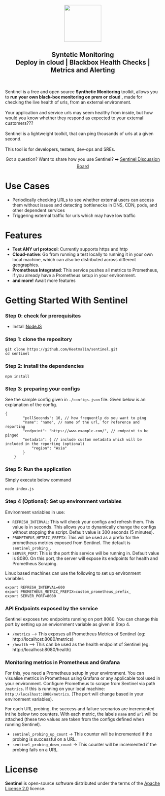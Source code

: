 <p align="center">
<img src="https://github.com/open-sre/sentinel/blob/master/readme_images/sentinel-logo.jpg?raw=true" height="120" />
</p>

<h2 align="center">
  Syntetic Monitoring</br >
  Deploy in cloud | Blackbox Health Checks | Metrics and Alerting</br>
</h2>

<br/>

<p align="left">
  Sentinel is a free and open source <strong>Synthetic Monitoring</strong> toolkit, allows you to <strong>run your own black-box monitoring on prem or cloud</strong> , made for checking the live health of urls, from an external environment.<br><br>
  Your application and service urls may seem healthy from inside, but how would you know whether they respond as expected to your external customers???<br><br>
  Sentinel is a lightweight toolkit, that can ping thousands of urls at a given second.<br><br>
  This tool is for developers, testers, dev-ops and SREs.
</p>

<p align="center">
  Got a question? Want to share how you use Sentinel? ➡️  <a href="https://github.com/open-sre/sentinel/discussions">Sentinel Discussion Board</a>
</p>


# Use Cases

- Periodically checking URLs to see whether external users can access them without issues and detecting bottlenecks in DNS, CDN, pods, and other dependent services
- Triggering external traffic for urls which may have low traffic

# Features

- **Test ANY url protocol**:  Currently supports https and http
- **Cloud-native**: Go from running a test locally to running it in your own local machine, which can also be distributed across different geographies.
- **Prometheus Integrated**: This service pushes all metrics to Prometheus, if you already have a Prometheus setup in your environment.
- **and more!** Await more features

# Getting Started With Sentinel

### Step 0: check for prerequisites

- Install [NodeJS](https://nodejs.org/en/)

### Step 1: clone the repository

```
git clone https://github.com/Keetmalin/sentinel.git
cd sentinel
```
### Step 2: install the dependencies
```
npm install
```

### Step 3: preparing your configs

See the sample config given in `./configs.json` file. Given below is an explanation of the config.

```
{
        "pollSeconds": 10, // how frequently do you want to ping
        "name": "name", // name of the url, for reference and reporting
        "endpoint": "https://www.example.com/", // endpoint to be pinged
        "metadata": { // include custom metadata which will be included in the reporting (optional)
            "region": "Asia"
        }
    }
```

### Step 5: Run the application
Simply execute below command
```
node index.js
```

### Step 4 (Optional): Set up environment variables

Environment variables in use:
- `REFRESH_INTERVAL`: This will check your configs and refresh them. This value is in seconds. This allows you to dynamically change the configs without stopping the script. Default value is 300 seconds (5 minutes).
- `PROMETHEUS_METRIC_PREFIX`: This will be used as a prefix for the prometheus metrics exposed from Sentinel. The default is `sentinel_probing_`. 
- `SERVER_PORT`: This is the port this service will be running in. Default value is 8080. On this port, the server will expose its endpoints for health and Prometheus Scraping.

Linux based machines can use the following to set up environment variables

```
export REFRESH_INTERVAL=600
export PROMETHEUS_METRIC_PREFIX=custom_prometheus_prefix_
export SERVER_PORT=8080
```

### API Endpoints exposed by the service

Sentinel exposes two endpoints running on port 8080. You can change this port by setting up an enviornment variable as given in Step 4.
- `/metrics` --> This exposes all Prometheus Metrics of Sentinel (eg: http://localhost:8080/metrics)
- `/health` --> This can be used as the health endpoint of Sentinel (eg: http://localhost:8080/health)

### Monitoring metrics in Prometheus and Grafana

For this, you need a Prometheus setup in your environment. You can visualise metrics in Prometheus using Grafana or any applicable tool used in your environment. Configure Prometheus to scrape from Sentinel via path `/metrics`. If this is running on your local machine: `http://localhost:8080/metrics`. (The port will change based in your environment variables).

For each URL probing, the success and failure scenarios are incremented int he below two counters. With each metric, the labels `name` and `url` will be attached (these two values are taken from the configs defined when running Sentinel). 

- `sentinel_probing_up_count` -> This counter will be incremented if the probing is successful on a URL.
- `sentinel_probing_down_count` -> This counter will be incremented if the probing fails on a URL.

# License

**Sentinel** is open-source software distributed under the terms of the [Apache License 2.0](https://www.apache.org/licenses/LICENSE-2.0) license.

